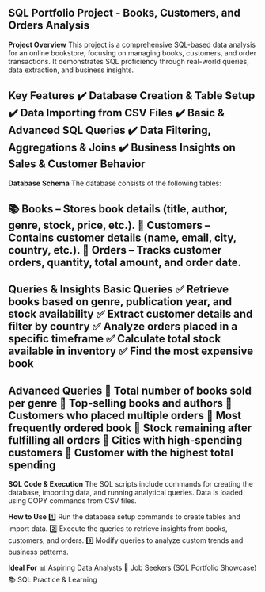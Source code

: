 ****SQL Portfolio Project - Books, Customers, and Orders Analysis****
---


**Project Overview**
This project is a comprehensive SQL-based data analysis for an online bookstore, focusing on managing books, customers, and order transactions. It demonstrates SQL proficiency through real-world queries, data extraction, and business insights.

Key Features
✔️ Database Creation & Table Setup
✔️ Data Importing from CSV Files
✔️ Basic & Advanced SQL Queries
✔️ Data Filtering, Aggregations & Joins
✔️ Business Insights on Sales & Customer Behavior
----
**Database Schema**
The database consists of the following tables:

📚 Books – Stores book details (title, author, genre, stock, price, etc.).
👥 Customers – Contains customer details (name, email, city, country, etc.).
🛒 Orders – Tracks customer orders, quantity, total amount, and order date.
----
**Queries & Insights**
Basic Queries
✅ Retrieve books based on genre, publication year, and stock availability
✅ Extract customer details and filter by country
✅ Analyze orders placed in a specific timeframe
✅ Calculate total stock available in inventory
✅ Find the most expensive book
----
**Advanced Queries**
🔹 Total number of books sold per genre
🔹 Top-selling books and authors
🔹 Customers who placed multiple orders
🔹 Most frequently ordered book
🔹 Stock remaining after fulfilling all orders
🔹 Cities with high-spending customers
🔹 Customer with the highest total spending
-----
**SQL Code & Execution**
The SQL scripts include commands for creating the database, importing data, and running analytical queries.
Data is loaded using COPY commands from CSV files.

**How to Use**
1️⃣ Run the database setup commands to create tables and import data.
2️⃣ Execute the queries to retrieve insights from books, customers, and orders.
3️⃣ Modify queries to analyze custom trends and business patterns.

**Ideal For**
📊 Aspiring Data Analysts
💼 Job Seekers (SQL Portfolio Showcase)
📚 SQL Practice & Learning
